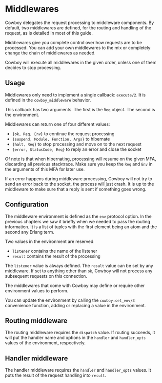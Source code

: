 Middlewares
===========

Cowboy delegates the request processing to middleware components. By 
default, two middlewares are defined, for the routing and handling of 
the request, as is detailed in most of this guide.

Middlewares give you complete control over how requests are to be 
processed. You can add your own middlewares to the mix or completely 
change the chain of middlewares as needed.

Cowboy will execute all middlewares in the given order, unless one of 
them decides to stop processing.

Usage
-----

Middlewares only need to implement a single callback: `execute/2`. It 
is defined in the `cowboy_middleware` behavior.

This callback has two arguments. The first is the `Req` object. The 
second is the environment.

Middlewares can return one of four different values:

*   `{ok, Req, Env}` to continue the request processing
*   `{suspend, Module, Function, Args}` to hibernate
*   `{halt, Req}` to stop processing and move on to the next request
*   `{error, StatusCode, Req}` to reply an error and close the socket

Of note is that when hibernating, processing will resume on the given 
MFA, discarding all previous stacktrace. Make sure you keep the `Req` 
and `Env` in the arguments of this MFA for later use.

If an error happens during middleware processing, Cowboy will not try 
to send an error back to the socket, the process will just crash. It is 
up to the middleware to make sure that a reply is sent if something 
goes wrong.

Configuration
-------------

The middleware environment is defined as the `env` protocol option. In 
the previous chapters we saw it briefly when we needed to pass the 
routing information. It is a list of tuples with the first element 
being an atom and the second any Erlang term.

Two values in the environment are reserved:

*   `listener` contains the name of the listener
*   `result` contains the result of the processing

The `listener` value is always defined. The `result` value can be set 
by any middleware. If set to anything other than `ok`, Cowboy will not 
process any subsequent requests on this connection.

The middlewares that come with Cowboy may define or require other 
environment values to perform.

You can update the environment by calling the `cowboy:set_env/3` 
convenience function, adding or replacing a value in the environment.

Routing middleware
------------------

The routing middleware requires the `dispatch` value. If routing 
succeeds, it will put the handler name and options in the `handler` and 
`handler_opts` values of the environment, respectively.

Handler middleware
------------------

The handler middleware requires the `handler` and `handler_opts` 
values. It puts the result of the request handling into `result`.
